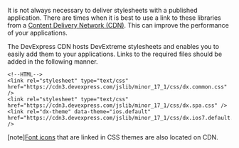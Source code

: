 It is not always necessary to deliver stylesheets with a published application. There are times when it is best to use a link to these libraries from a [Content Delivery Network (CDN)](https://en.wikipedia.org/wiki/Content_delivery_network). This can improve the performance of your applications.

The DevExpress CDN hosts DevExtreme stylesheets and enables you to easily add them to your applications. Links to the required files should be added in the following manner.

	<!--HTML-->
	<link rel="stylesheet" type="text/css" href="https://cdn3.devexpress.com/jslib/minor_17_1/css/dx.common.css" />
	<link rel="stylesheet" type="text/css" href="https://cdn3.devexpress.com/jslib/minor_17_1/css/dx.spa.css" />
	<link rel="dx-theme" data-theme="ios.default" href="https://cdn3.devexpress.com/jslib/minor_17_1/css/dx.ios7.default.css" />
 

[note][Font icons](/concepts/60%20Themes/30%20Icon%20Library '/Documentation/Guide/Themes/Icon_Library/') that are linked in CSS themes are also located on CDN.
